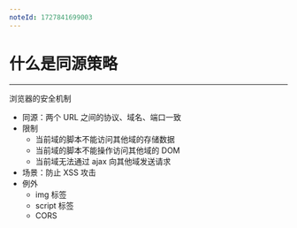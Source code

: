 ```yaml
---
noteId: 1727841699003
---
```



# 什么是同源策略
---
浏览器的安全机制

- 同源：两个 URL 之间的协议、域名、端口一致
- 限制
	- 当前域的脚本不能访问其他域的存储数据
	- 当前域的脚本不能操作访问其他域的 DOM
	- 当前域无法通过 ajax 向其他域发送请求
- 场景：防止 XSS 攻击
- 例外
	- img 标签
	- script 标签
	- CORS
